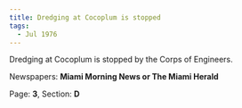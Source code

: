 ```yaml
---  
title: Dredging at Cocoplum is stopped  
tags:  
  - Jul 1976  
---  
```

  
Dredging at Cocoplum is stopped by the Corps of Engineers.  
  
Newspapers: **Miami Morning News or The Miami Herald**  
  
Page: **3**, Section: **D** 
